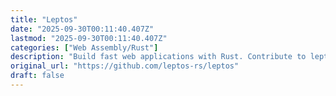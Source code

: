 ```yaml
---
title: "Leptos"
date: "2025-09-30T00:11:40.407Z"
lastmod: "2025-09-30T00:11:40.407Z"
categories: ["Web Assembly/Rust"]
description: "Build fast web applications with Rust. Contribute to leptos-rs/leptos development by creating an account on GitHub."
original_url: "https://github.com/leptos-rs/leptos"
draft: false
---
```

